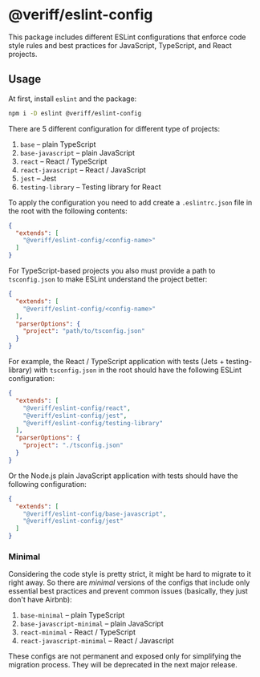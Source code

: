 # @veriff/eslint-config

This package includes different ESLint configurations that enforce code style rules and best practices for JavaScript,
TypeScript, and React projects.

## Usage

At first, install `eslint` and the package:

```bash
npm i -D eslint @veriff/eslint-config
```

There are 5 different configuration for different type of projects:

1. `base` – plain TypeScript
2. `base-javascript` – plain JavaScript
3. `react` – React / TypeScript
4. `react-javascript` – React / JavaScript
5. `jest` – Jest
6. `testing-library` – Testing library for React

To apply the configuration you need to add create a `.eslintrc.json` file in the root with the following contents:

```json
{
  "extends": [
    "@veriff/eslint-config/<config-name>"
  ]
}
```

For TypeScript-based projects you also must provide a path to `tsconfig.json` to make ESLint understand the project
better:

```json
{
  "extends": [
    "@veriff/eslint-config/<config-name>"
  ],
  "parserOptions": {
    "project": "path/to/tsconfig.json"
  }
}
```

For example, the React / TypeScript application with tests (Jets + testing-library) with `tsconfig.json` in the root
should have the following ESLint configuration:

```json
{
  "extends": [
    "@veriff/eslint-config/react",
    "@veriff/eslint-config/jest",
    "@veriff/eslint-config/testing-library"
  ],
  "parserOptions": {
    "project": "./tsconfig.json"
  }
}
```

Or the Node.js plain JavaScript application with tests should have the following configuration:

```json
{
  "extends": [
    "@veriff/eslint-config/base-javascript",
    "@veriff/eslint-config/jest"
  ]
}
```

### Minimal

Considering the code style is pretty strict, it might be hard to migrate to it right away. So there are _minimal_
versions of the configs that include only essential best practices and prevent common issues (basically, they just don't
have Airbnb):

1. `base-minimal` – plain TypeScript
2. `base-javascript-minimal` – plain JavaScript
3. `react-minimal` - React / TypeScript
4. `react-javascript-minimal` – React / Javascript

These configs are not permanent and exposed only for simplifying the migration process. They will be deprecated in the
next major release.
